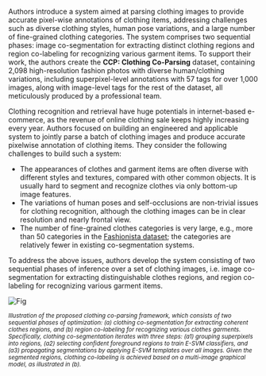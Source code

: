 Authors introduce a system aimed at parsing clothing images to provide accurate pixel-wise annotations of clothing items, addressing challenges such as diverse clothing styles, human pose variations, and a large number of fine-grained clothing categories. The system comprises two sequential phases: image co-segmentation for extracting distinct clothing regions and region co-labeling for recognizing various garment items. To support their work, the authors create the **CCP: Clothing Co-Parsing** dataset, containing 2,098 high-resolution fashion photos with diverse human/clothing variations, including superpixel-level annotations with 57 tags for over 1,000 images, along with image-level tags for the rest of the dataset, all meticulously produced by a professional team.

Clothing recognition and retrieval have huge potentials in internet-based e-commerce, as the revenue of online clothing sale keeps highly increasing every year. Authors focused on building an engineered and applicable system to jointly parse a batch of clothing images and produce accurate pixelwise annotation of clothing items. They consider the following challenges to build such a system:

- The appearances of clothes and garment items are often diverse with different styles and textures, compared with other common objects. It is usually hard to segment and recognize clothes via only bottom-up image features.
- The variations of human poses and self-occlusions are non-trivial issues for clothing recognition, although the clothing images can be in clear resolution and nearly frontal view.
- The number of fine-grained clothes categories is very large, e.g., more than 50 categories in the [Fashionista dataset](https://www.cs.unc.edu/~hadi/publications/papers/yamaguchiICVPR12parsing.pdf); the categories are relatively fewer in existing co-segmentation systems.

To address the above issues, authors develop the system consisting of two sequential phases of inference over a set of clothing images, i.e. image co-segmentation for extracting distinguishable clothes regions, and region co-labeling for recognizing various garment items.

![Fig](https://i.ibb.co/LZ96bbk/Screenshot-2023-10-06-113318.png)

<span style="font-size: smaller; font-style: italic;">Illustration of the proposed clothing co-parsing framework, which consists of two sequential phases of optimization: (a) clothing co-segmentation for extracting coherent clothes regions, and (b) region co-labeling for recognizing various clothes garments. Specifically, clothing co-segmentation iterates with three steps: (a1) grouping superpixels into regions, (a2) selecting confident foreground regions to train E-SVM classifiers, and (a3) propagating segmentations by applying E-SVM templates over all images. Given the segmented regions, clothing co-labeling is achieved based on a multi-image graphical model, as illustrated in (b).</span>
